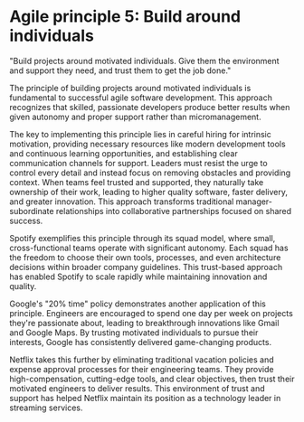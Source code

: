 # Agile principle 5: Build around individuals

"Build projects around motivated individuals. Give them the environment and support they need, and trust them to get the job done."

The principle of building projects around motivated individuals is fundamental to successful agile software development. This approach recognizes that skilled, passionate developers produce better results when given autonomy and proper support rather than micromanagement.

The key to implementing this principle lies in careful hiring for intrinsic motivation, providing necessary resources like modern development tools and continuous learning opportunities, and establishing clear communication channels for support. Leaders must resist the urge to control every detail and instead focus on removing obstacles and providing context. When teams feel trusted and supported, they naturally take ownership of their work, leading to higher quality software, faster delivery, and greater innovation. This approach transforms traditional manager-subordinate relationships into collaborative partnerships focused on shared success.

Spotify exemplifies this principle through its squad model, where small, cross-functional teams operate with significant autonomy. Each squad has the freedom to choose their own tools, processes, and even architecture decisions within broader company guidelines. This trust-based approach has enabled Spotify to scale rapidly while maintaining innovation and quality.

Google's "20% time" policy demonstrates another application of this principle. Engineers are encouraged to spend one day per week on projects they're passionate about, leading to breakthrough innovations like Gmail and Google Maps. By trusting motivated individuals to pursue their interests, Google has consistently delivered game-changing products.

Netflix takes this further by eliminating traditional vacation policies and expense approval processes for their engineering teams. They provide high-compensation, cutting-edge tools, and clear objectives, then trust their motivated engineers to deliver results. This environment of trust and support has helped Netflix maintain its position as a technology leader in streaming services.
